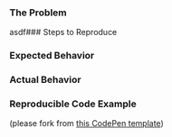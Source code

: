 ### The Problem


asdf### Steps to Reproduce

### Expected Behavior

### Actual Behavior

### Reproducible Code Example
(please fork from [this CodePen template](http://codepen.io/davidkpiano/pen/2cbfd61bdcff474ca6e40e8ed2221ef9))

